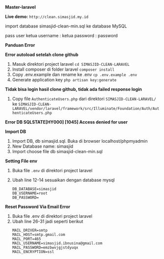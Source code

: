**Master-laravel**


**Live demo:** `http://clean.simasjid.my.id`


import database simasjid-clean-min.sql ke database MySQL

pass user ketua
username : ketua
password : password

**Panduan Error**

**Error autoload setelah clone github**
1.	Masuk direktori project laravel 
`cd SIMASJID-CLEAN-LARAVEL`
2.	Install composer di folder laravel 
`composer install`
3.	Copy .env.example dan rename ke .env
`cp .env.example .env`
4.	Generate application key
`php artisan key:generate`

**Tidak bisa login hasil clone github, tidak ada failed response login**
1.	Copy file `AuthenticateUsers.php` dari direktori
`SIMASJID-CLEAN-LARAVEL/`
ke
`SIMASJID-CLEAN-LARAVEL/vendor/laravel/framework/src/Illuminate/Foundation/Auth/AuthenticateUsers.php`


**Error DB SQLSTATE[HY000] [1045] Access denied for user**

**Import DB**
1.	Import DB, db simasjid.sql. Buka di browser localhost/phpmyadmin
2.	New Database name: simasjid
3.	Import choose file db simasjid-clean-min.sql

**Setting File env**
1.	Buka file `.env` di direktori project laravel
2.	Ubah line 12-14 sesuaikan dengan database mysql
    
    ```
    DB_DATABASE=simasjid
    DB_USERNAME=root
    DB_PASSWORD=
    
**Reset Password Via Email Error**
1.	Buka file .env di direktori project laravel
2.	Ubah line 26-31 jadi seperti berikut
    ```
    MAIL_DRIVER=smtp
    MAIL_HOST=smtp.gmail.com
    MAIL_PORT=465
    MAIL_USERNAME=simasjid.ibnusina@gmail.com
    MAIL_PASSWORD=emzbwvjgjstdyuqx
    MAIL_ENCRYPTION=ssl

